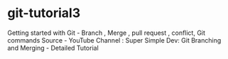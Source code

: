 # git-tutorial3
Getting started with Git - Branch , Merge , pull request , conflict,
Git commands
Source - YouTube Channel : Super Simple Dev: Git Branching and Merging - Detailed Tutorial
